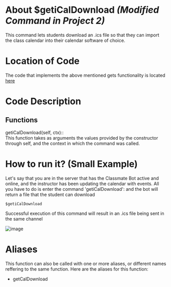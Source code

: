 # About $getiCalDownload _(Modified Command in Project 2)_
This command lets students download an .ics file so that they can import the class calendar into their calendar software of choice. 

# Location of Code
The code that implements the above mentioned gets functionality is located [here](https://github.com/nfoster1492/ClassMateBot-1/blob/main/cogs/calendar.py)

# Code Description
## Functions
getiCalDownload(self, ctx):: <br>
This function takes as arguments the values provided by the constructor through self, and the context in which the command was called.

# How to run it? (Small Example)
Let's say that you are in the server that has the Classmate Bot active and online, and the instructor has been updating the calendar with events. All you have to do is 
enter the command 'getiCalDownload': and the bot will return a file that the student can download
```
$getiCalDownload
```
Successful execution of this command will result in an .ics file being sent in the same channel

![image](https://github.com/nfoster1492/ClassMateBot-1/blob/main/data/proj2media/getiCalPic.JPG)

# Aliases

This function can also be called with one or more aliases, or different names reffering to the same function. Here are the aliases for this function:

 - getCalDownload 
 
